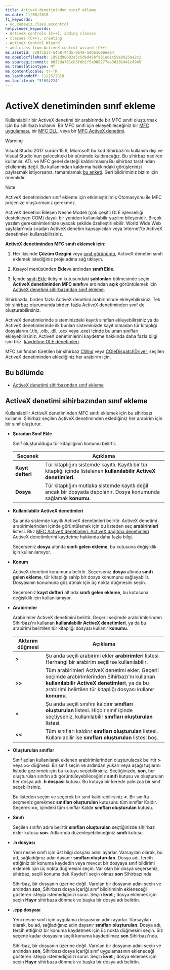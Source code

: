 ```yaml
---
title: ActiveX denetiminden sınıf ekleme
ms.date: 11/08/2018
f1_keywords:
- vc.codewiz.class.axcontrol
helpviewer_keywords:
- ActiveX controls [C++], adding classes
- classes [C++], creating
- ActiveX Control Wizard
- add class from ActiveX control wizard [C++]
ms.assetid: 729fcb37-54b8-44d5-9b4e-50bb16e0eea4
ms.openlocfilehash: 1d91d98082a5c5d6d45bfa31e81c59e8925aa2c2
ms.sourcegitcommit: b032daf81cb5fdb1f5a988277ee30201441c4945
ms.translationtype: MT
ms.contentlocale: tr-TR
ms.lasthandoff: 11/15/2018
ms.locfileid: "51694224"
---
```

# <a name="add-a-class-from-an-activex-control"></a>ActiveX denetiminden sınıf ekleme

Kullanılabilir bir ActiveX denetimi bir arabirimde bir MFC sınıfı oluşturmak için bu sihirbazı kullanın. Bir MFC sınıfı için ekleyebileceğiniz bir [MFC uygulaması](../mfc/reference/creating-an-mfc-application.md), bir [MFC DLL](../mfc/reference/creating-an-mfc-dll-project.md), veya bir [MFC ActiveX denetimi](../mfc/reference/creating-an-mfc-activex-control.md).

> [!WARNING]
> Visual Studio 2017 sürüm 15.9, Microsoft bu kod Sihirbazı'nı kullanım dışı ve Visual Studio'nun gelecekteki bir sürümde kaldıracağız. Bu sihirbaz nadiren kullanılır. ATL ve MFC genel desteği kaldırılmasını Bu sihirbaz tarafından etkilenmiş değil. Bu kullanımdan kaldırma hakkındaki görüşlerinizi paylaşmak istiyorsanız, tamamlamak [bu anketi](https://www.surveymonkey.com/r/QDWKKCN). Geri bildiriminiz bizim için önemlidir.
<!-- Blank comment here to separate the warning and note. -->
> [!NOTE]
> ActiveX denetiminden sınıf ekleme için etkinleştirilmiş Otomasyonu ile MFC projenize oluşturmanız gerekmez.

ActiveX denetimi Bileşen Nesne Modeli (çok çeşitli OLE işlevselliği destekleyen COM) dayalı bir yeniden kullanılabilir yazılım bileşenidir. Birçok yazılım gereksinimlerinize uyacak şekilde özelleştirilebilir. World Wide Web sayfaları'nda sıradan ActiveX denetim kapsayıcıları veya Internet'te ActiveX denetimleri kullanabilirsiniz.

**ActiveX denetiminden MFC sınıfı eklemek için:**

1. Her ikisinde **Çözüm Gezgini** veya [sınıf görünümü](/visualstudio/ide/viewing-the-structure-of-code), ActiveX denetim sınıfı eklemek istediğiniz proje adına sağ tıklayın.

1. Kısayol menüsünden **Ekle**ve ardından **sınıfı Ekle**.

1. İçinde [sınıfı Ekle](../ide/add-class-dialog-box.md) iletişim kutusundaki **şablonları** bölmesinde seçin **ActiveX denetiminden MFC sınıfı**ve ardından **açık** görüntülemek için [ActiveX denetimi sihirbazından sınıf ekleme](#add-class-from-activex-control-wizard).

Sihirbazda, birden fazla ActiveX denetimi arabiriminde ekleyebilirsiniz. Tek bir sihirbaz oturumunda birden fazla ActiveX denetiminden sınıf de oluşturabilirsiniz.

ActiveX denetimlerinde sisteminizdeki kayıtlı sınıfları ekleyebilirsiniz ya da ActiveX denetimlerinde ilk bunları sisteminizde kayıt olmadan tür kitaplığı dosyalarını (.tlb, .olb, .dll, .ocx veya .exe) içinde bulunan sınıfları ekleyebilirsiniz. ActiveX denetimlerini kaydetme hakkında daha fazla bilgi için bkz. [kaydetme OLE denetimleri](../mfc/reference/registering-ole-controls.md).

MFC sınıfından türetilen bir sihirbaz [CWnd](../mfc/reference/cwnd-class.md) veya [COleDispatchDriver](../mfc/reference/coledispatchdriver-class.md), seçilen ActiveX denetiminden eklediğiniz her arabirim için.

## <a name="in-this-section"></a>Bu bölümde

- [ActiveX denetimi sihirbazından sınıf ekleme](#add-class-from-activex-control-wizard)

## <a name="add-class-from-activex-control-wizard"></a>ActiveX denetimi sihirbazından sınıf ekleme

Kullanılabilir ActiveX denetiminden MFC sınıfı eklemek için bu sihirbazı kullanın. Sihirbaz seçilen ActiveX denetiminden eklediğiniz her arabirim için bir sınıf oluşturur.

- **Şuradan Sınıf Ekle**

  Sınıf oluşturulduğu tür kitaplığının konumu belirtir.

  |Seçenek|Açıklama|
  |------------|-----------------|
  |**Kayıt defteri**|Tür kitaplığını sistemde kayıtlı. Kayıtlı bir tür kitaplığı içinde listelenen **kullanılabilir ActiveX denetimleri**.|
  |**Dosya**|Tür kitaplığını mutlaka sistemde kayıtlı değil ancak bir dosyada depolanır. Dosya konumunda sağlamak **konumu**.|

- **Kullanılabilir ActiveX denetimleri**

  Şu anda sistemde kayıtlı ActiveX denetimleri belirtir. ActiveX denetimi arabirimlerinden içinde görüntülemek için bu listeden seç **arabirimleri** listesi. Bkz [MFC ActiveX denetimleri: ActiveX dağıtma denetimleri](../mfc/mfc-activex-controls-distributing-activex-controls.md) ActiveX denetimlerini kaydetme hakkında daha fazla bilgi.

  Seçerseniz **dosya** altında **sınıfı gelen ekleme**, bu kutusuna değişiklik için kullanılamıyor.

- **Konum**

  ActiveX denetimi konumunu belirtir. Seçerseniz **dosya** altında **sınıfı gelen ekleme**, tür kitaplığı sahip bir dosya konumunu sağlayabilir. Dosyasının konumuna göz atmak için üç nokta düğmesini seçin.

  Seçerseniz **kayıt defteri** altında **sınıfı gelen ekleme**, bu kutusuna değişiklik için kullanılamıyor.

- **Arabirimler**

  Arabirimler ActiveX denetimini belirtir. Geçerli seçimde arabirimlerinden Sihirbazı'nı kullanan **kullanılabilir ActiveX denetimleri**, ya da bu arabirimi belirtilen tür kitaplığı dosyası kullanır **konumu**.

  |Aktarım düğmesi|Açıklama|
  |---------------------|-----------------|
  |**>**|Şu anda seçili arabirimi ekler **arabirimleri** listesi. Herhangi bir arabirim seçilirse kullanılabilir.|
  |**>>**|Tüm arabirimleri ActiveX denetimi ekler. Geçerli seçimde arabirimlerinden Sihirbazı'nı kullanan **kullanılabilir ActiveX denetimleri**, ya da bu arabirimi belirtilen tür kitaplığı dosyası kullanır **konumu**.|
  |**\<**|Şu anda seçili sınıfını kaldırır **sınıfları oluşturulan** listesi. Hiçbir sınıf içinde seçtiyseniz, kullanılabilir **sınıfları oluşturulan** listesi.|
  |**\<\<**|Tüm sınıfları kaldırır **sınıfları oluşturulan** listesi. Kullanılabilir ise **sınıfları oluşturulan** listesi boş.|

- **Oluşturulan sınıflar**

  Sınıf adları kullanılarak eklenen arabirimlerinden oluşturulacak belirtir **>** veya **>>** düğmesi. Bir sınıf seçin ve ardından yukarı veya aşağı tuşlarını listede gezinmek için bu kutuyu seçebilirsiniz. Seçtiğinizde, **son**, her oluşturulan sınıfın adı görüntüleyebileceğiniz **sınıfı** kutusu ve oluşturulan her dosya adı **.h dosyası** kutusu. Bu kutuya bir kerede yalnızca bir sınıf seçebilirsiniz.

  Bu listeden seçim ve seçerek bir sınıf kaldırabilirsiniz **<**. Bir sınıfta seçmeniz gerekmez **sınıfları oluşturulan** kutusunu tüm sınıflar Kaldır. Seçerek **<<**, içindeki tüm sınıflar Kaldır **sınıfları oluşturulan** kutusu.

- **Sınıfı**

   Seçilen sınıfın adını belirtir **sınıfları oluşturulan** seçtiğinizde sihirbaz ekler kutusu **son**. Adlarında düzenleyebileceğiniz **sınıfı** kutusu.

- **.h dosyası**

  Yeni nesne sınıfı için üst bilgi dosyası adını ayarlar. Varsayılan olarak, bu ad, sağladığınız adın dayanır **sınıfları oluşturulan**. Dosya adı, tercih ettiğiniz bir konuma kaydedin veya mevcut bir dosyaya sınıf bildirimi eklemek için üç nokta düğmesini seçin. Var olan bir dosya seçerseniz, sihirbaz, seçili konuma dek Kaydet'i seçin olmaz **son** Sihirbazı'nda.

  Sihirbaz, bir dosyanın üzerine değil. Varolan bir dosyanın adını seçin ve ardından **son**, Sihirbazı dosya içeriği sınıf bildiriminin ekleneceği gösteren isteyip istemediğinizi sorar. Seçin **Evet** ; dosya eklemek için seçin **Hayır** sihirbaza dönmek ve başka bir dosya adı belirtin.

- **.cpp dosyası**

  Yeni nesne sınıfı için uygulama dosyasının adını ayarlar. Varsayılan olarak, bu ad, sağladığınız adın dayanır **sınıfları oluşturulan**. Dosya adı, tercih ettiğiniz bir konuma kaydetmek için üç nokta düğmesini seçin. Siz seçene kadar dosyasını seçili konuma kaydedilmez **son** Sihirbazı'nda.

  Sihirbaz, bir dosyanın üzerine değil. Varolan bir dosyanın adını seçin ve ardından **son**, Sihirbazı dosya içeriği sınıf uygulamasının ekleneceği gösteren isteyip istemediğinizi sorar. Seçin **Evet** ; dosya eklemek için seçin **Hayır** sihirbaza dönmek ve başka bir dosya adı belirtin.
